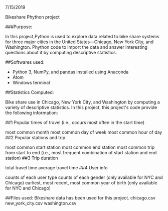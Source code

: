 7/15/2019

Bikeshare Phython project

###Purpose:

In this project,Python is used to explore data related to bike share systems for three major cities in the United States—Chicago, New York City, and Washington. Phython code to import the data and answer interesting questions about it by computing descriptive statistics. 

##Softwares used:

- Python 3, NumPy, and pandas installed using Anaconda
- Atom
- Windows terminal

##Statistics Computed:

Bike share use in Chicago, New York City, and Washington by computing a variety of descriptive statistics. In this project, this project's code provide the following information:

##1 Popular times of travel (i.e., occurs most often in the start time)

most common month
most common day of week
most common hour of day
##2 Popular stations and trip

most common start station
most common end station
most common trip from start to end (i.e., most frequent combination of start station and end station)
##3 Trip duration

total travel time
average travel time
##4 User info

counts of each user type
counts of each gender (only available for NYC and Chicago)
earliest, most recent, most common year of birth (only available for NYC and Chicago)

##Files used:
Bikeshare data has been used for this project.
chicago.csv
new_york_city.csv
washington.csv
